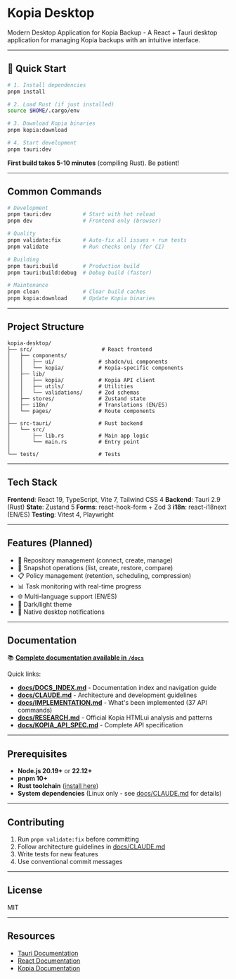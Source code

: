 # Kopia Desktop

Modern Desktop Application for Kopia Backup - A React + Tauri desktop application for managing Kopia backups with an intuitive interface.

---

## 🚀 Quick Start

```bash
# 1. Install dependencies
pnpm install

# 2. Load Rust (if just installed)
source $HOME/.cargo/env

# 3. Download Kopia binaries
pnpm kopia:download

# 4. Start development
pnpm tauri:dev
```

**First build takes 5-10 minutes** (compiling Rust). Be patient!

---

## Common Commands

```bash
# Development
pnpm tauri:dev          # Start with hot reload
pnpm dev                # Frontend only (browser)

# Quality
pnpm validate:fix       # Auto-fix all issues + run tests
pnpm validate           # Run checks only (for CI)

# Building
pnpm tauri:build        # Production build
pnpm tauri:build:debug  # Debug build (faster)

# Maintenance
pnpm clean              # Clear build caches
pnpm kopia:download     # Update Kopia binaries
```

---

## Project Structure

```
kopia-desktop/
├── src/                      # React frontend
│   ├── components/
│   │   ├── ui/              # shadcn/ui components
│   │   └── kopia/           # Kopia-specific components
│   ├── lib/
│   │   ├── kopia/           # Kopia API client
│   │   ├── utils/           # Utilities
│   │   └── validations/     # Zod schemas
│   ├── stores/              # Zustand state
│   ├── i18n/                # Translations (EN/ES)
│   └── pages/               # Route components
│
├── src-tauri/               # Rust backend
│   └── src/
│       ├── lib.rs           # Main app logic
│       └── main.rs          # Entry point
│
└── tests/                   # Tests
```

---

## Tech Stack

**Frontend**: React 19, TypeScript, Vite 7, Tailwind CSS 4
**Backend**: Tauri 2.9 (Rust)
**State**: Zustand 5
**Forms**: react-hook-form + Zod 3
**i18n**: react-i18next (EN/ES)
**Testing**: Vitest 4, Playwright

---

## Features (Planned)

- 🔐 Repository management (connect, create, manage)
- 📸 Snapshot operations (list, create, restore, compare)
- 📋 Policy management (retention, scheduling, compression)
- 📊 Task monitoring with real-time progress
- 🌐 Multi-language support (EN/ES)
- 🎨 Dark/light theme
- 🔔 Native desktop notifications

---

## Documentation

📚 **[Complete documentation available in `/docs`](docs/)**

Quick links:

- **[docs/DOCS_INDEX.md](docs/DOCS_INDEX.md)** - Documentation index and navigation guide
- **[docs/CLAUDE.md](docs/CLAUDE.md)** - Architecture and development guidelines
- **[docs/IMPLEMENTATION.md](docs/IMPLEMENTATION.md)** - What's been implemented (37 API commands)
- **[docs/RESEARCH.md](docs/RESEARCH.md)** - Official Kopia HTMLui analysis and patterns
- **[docs/KOPIA_API_SPEC.md](docs/KOPIA_API_SPEC.md)** - Complete API specification

---

## Prerequisites

- **Node.js 20.19+** or **22.12+**
- **pnpm 10+**
- **Rust toolchain** ([install here](https://rustup.rs/))
- **System dependencies** (Linux only - see [docs/CLAUDE.md](docs/CLAUDE.md) for details)

---

## Contributing

1. Run `pnpm validate:fix` before committing
2. Follow architecture guidelines in [docs/CLAUDE.md](docs/CLAUDE.md)
3. Write tests for new features
4. Use conventional commit messages

---

## License

MIT

---

## Resources

- [Tauri Documentation](https://tauri.app/)
- [React Documentation](https://react.dev/)
- [Kopia Documentation](https://kopia.io/)
